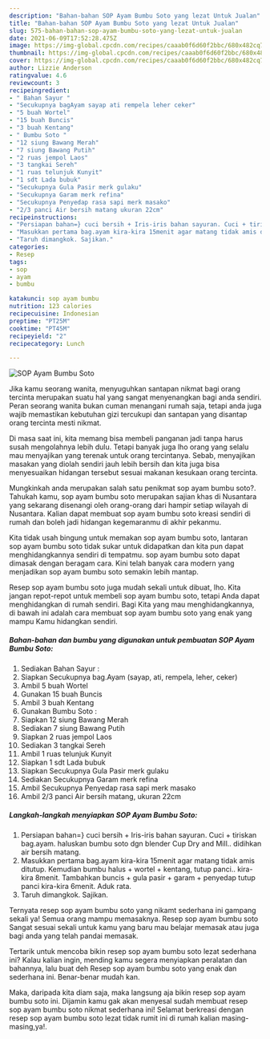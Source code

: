 ```yaml
---
description: "Bahan-bahan SOP Ayam Bumbu Soto yang lezat Untuk Jualan"
title: "Bahan-bahan SOP Ayam Bumbu Soto yang lezat Untuk Jualan"
slug: 575-bahan-bahan-sop-ayam-bumbu-soto-yang-lezat-untuk-jualan
date: 2021-06-09T17:52:28.475Z
image: https://img-global.cpcdn.com/recipes/caaab0f6d60f2bbc/680x482cq70/sop-ayam-bumbu-soto-foto-resep-utama.jpg
thumbnail: https://img-global.cpcdn.com/recipes/caaab0f6d60f2bbc/680x482cq70/sop-ayam-bumbu-soto-foto-resep-utama.jpg
cover: https://img-global.cpcdn.com/recipes/caaab0f6d60f2bbc/680x482cq70/sop-ayam-bumbu-soto-foto-resep-utama.jpg
author: Lizzie Anderson
ratingvalue: 4.6
reviewcount: 3
recipeingredient:
- " Bahan Sayur "
- "Secukupnya bagAyam sayap ati rempela leher ceker"
- "5 buah Wortel"
- "15 buah Buncis"
- "3 buah Kentang"
- " Bumbu Soto "
- "12 siung Bawang Merah"
- "7 siung Bawang Putih"
- "2 ruas jempol Laos"
- "3 tangkai Sereh"
- "1 ruas telunjuk Kunyit"
- "1 sdt Lada bubuk"
- "Secukupnya Gula Pasir merk gulaku"
- "Secukupnya Garam merk refina"
- "Secukupnya Penyedap rasa sapi merk masako"
- "2/3 panci Air bersih matang ukuran 22cm"
recipeinstructions:
- "Persiapan bahan=} cuci bersih + Iris-iris bahan sayuran. Cuci + tiriskan bag.ayam. haluskan bumbu soto dgn blender Cup Dry and Mill.. didihkan air bersih matang."
- "Masukkan pertama bag.ayam kira-kira 15menit agar matang tidak amis ditutup. Kemudian bumbu halus + wortel + kentang, tutup panci.. kira-kira 8menit. Tambahkan buncis + gula pasir + garam + penyedap tutup panci kira-kira 6menit. Aduk rata."
- "Taruh dimangkok. Sajikan."
categories:
- Resep
tags:
- sop
- ayam
- bumbu

katakunci: sop ayam bumbu 
nutrition: 123 calories
recipecuisine: Indonesian
preptime: "PT25M"
cooktime: "PT45M"
recipeyield: "2"
recipecategory: Lunch

---
```



![SOP Ayam Bumbu Soto](https://img-global.cpcdn.com/recipes/caaab0f6d60f2bbc/680x482cq70/sop-ayam-bumbu-soto-foto-resep-utama.jpg)

Jika kamu seorang wanita, menyuguhkan santapan nikmat bagi orang tercinta merupakan suatu hal yang sangat menyenangkan bagi anda sendiri. Peran seorang  wanita bukan cuman menangani rumah saja, tetapi anda juga wajib memastikan kebutuhan gizi tercukupi dan santapan yang disantap orang tercinta mesti nikmat.

Di masa  saat ini, kita memang bisa membeli panganan jadi tanpa harus susah mengolahnya lebih dulu. Tetapi banyak juga lho orang yang selalu mau menyajikan yang terenak untuk orang tercintanya. Sebab, menyajikan masakan yang diolah sendiri jauh lebih bersih dan kita juga bisa menyesuaikan hidangan tersebut sesuai makanan kesukaan orang tercinta. 



Mungkinkah anda merupakan salah satu penikmat sop ayam bumbu soto?. Tahukah kamu, sop ayam bumbu soto merupakan sajian khas di Nusantara yang sekarang disenangi oleh orang-orang dari hampir setiap wilayah di Nusantara. Kalian dapat membuat sop ayam bumbu soto kreasi sendiri di rumah dan boleh jadi hidangan kegemaranmu di akhir pekanmu.

Kita tidak usah bingung untuk memakan sop ayam bumbu soto, lantaran sop ayam bumbu soto tidak sukar untuk didapatkan dan kita pun dapat menghidangkannya sendiri di tempatmu. sop ayam bumbu soto dapat dimasak dengan beragam cara. Kini telah banyak cara modern yang menjadikan sop ayam bumbu soto semakin lebih mantap.

Resep sop ayam bumbu soto juga mudah sekali untuk dibuat, lho. Kita jangan repot-repot untuk membeli sop ayam bumbu soto, tetapi Anda dapat menghidangkan di rumah sendiri. Bagi Kita yang mau menghidangkannya, di bawah ini adalah cara membuat sop ayam bumbu soto yang enak yang mampu Kamu hidangkan sendiri.

<!--inarticleads1-->

##### Bahan-bahan dan bumbu yang digunakan untuk pembuatan SOP Ayam Bumbu Soto:

1. Sediakan  Bahan Sayur :
1. Siapkan Secukupnya bag.Ayam (sayap, ati, rempela, leher, ceker)
1. Ambil 5 buah Wortel
1. Gunakan 15 buah Buncis
1. Ambil 3 buah Kentang
1. Gunakan  Bumbu Soto :
1. Siapkan 12 siung Bawang Merah
1. Sediakan 7 siung Bawang Putih
1. Siapkan 2 ruas jempol Laos
1. Sediakan 3 tangkai Sereh
1. Ambil 1 ruas telunjuk Kunyit
1. Siapkan 1 sdt Lada bubuk
1. Siapkan Secukupnya Gula Pasir merk gulaku
1. Sediakan Secukupnya Garam merk refina
1. Ambil Secukupnya Penyedap rasa sapi merk masako
1. Ambil 2/3 panci Air bersih matang, ukuran 22cm




<!--inarticleads2-->

##### Langkah-langkah menyiapkan SOP Ayam Bumbu Soto:

1. Persiapan bahan=} cuci bersih + Iris-iris bahan sayuran. Cuci + tiriskan bag.ayam. haluskan bumbu soto dgn blender Cup Dry and Mill.. didihkan air bersih matang.
1. Masukkan pertama bag.ayam kira-kira 15menit agar matang tidak amis ditutup. Kemudian bumbu halus + wortel + kentang, tutup panci.. kira-kira 8menit. Tambahkan buncis + gula pasir + garam + penyedap tutup panci kira-kira 6menit. Aduk rata.
1. Taruh dimangkok. Sajikan.




Ternyata resep sop ayam bumbu soto yang nikamt sederhana ini gampang sekali ya! Semua orang mampu memasaknya. Resep sop ayam bumbu soto Sangat sesuai sekali untuk kamu yang baru mau belajar memasak atau juga bagi anda yang telah pandai memasak.

Tertarik untuk mencoba bikin resep sop ayam bumbu soto lezat sederhana ini? Kalau kalian ingin, mending kamu segera menyiapkan peralatan dan bahannya, lalu buat deh Resep sop ayam bumbu soto yang enak dan sederhana ini. Benar-benar mudah kan. 

Maka, daripada kita diam saja, maka langsung aja bikin resep sop ayam bumbu soto ini. Dijamin kamu gak akan menyesal sudah membuat resep sop ayam bumbu soto nikmat sederhana ini! Selamat berkreasi dengan resep sop ayam bumbu soto lezat tidak rumit ini di rumah kalian masing-masing,ya!.

